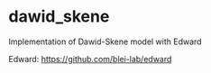 # dawid_skene
Implementation of Dawid-Skene model with Edward

Edward: https://github.com/blei-lab/edward
